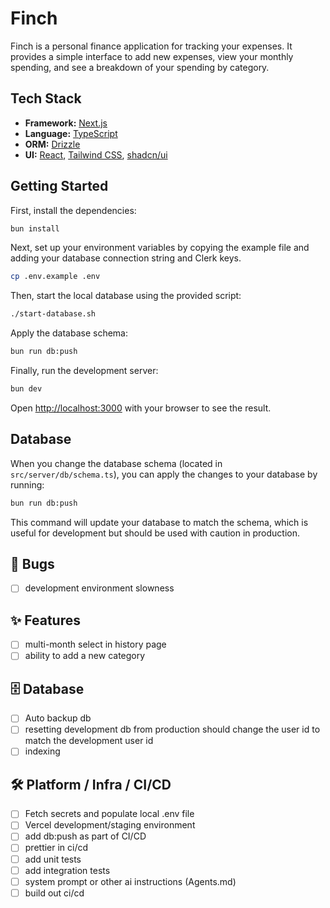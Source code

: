 # Finch

Finch is a personal finance application for tracking your expenses. It provides a simple interface to add new expenses, view your monthly spending, and see a breakdown of your spending by category.

## Tech Stack

- **Framework:** [Next.js](https://nextjs.org/)
- **Language:** [TypeScript](https://www.typescriptlang.org/)
- **ORM:** [Drizzle](https://orm.drizzle.team/)
- **UI:** [React](https://react.dev/), [Tailwind CSS](https://tailwindcss.com/), [shadcn/ui](https://ui.shadcn.com/)

## Getting Started

First, install the dependencies:

```bash
bun install
```

Next, set up your environment variables by copying the example file and adding your database connection string and Clerk keys.

```bash
cp .env.example .env
```

Then, start the local database using the provided script:

```bash
./start-database.sh
```

Apply the database schema:

```bash
bun run db:push
```

Finally, run the development server:

```bash
bun dev
```

Open [http://localhost:3000](http://localhost:3000) with your browser to see the result.

## Database

When you change the database schema (located in `src/server/db/schema.ts`), you can apply the changes to your database by running:

```bash
bun run db:push
```

This command will update your database to match the schema, which is useful for development but should be used with caution in production.

## 🐞 Bugs

- [ ] development environment slowness

## ✨ Features

- [ ] multi-month select in history page
- [ ] ability to add a new category

## 🗄️ Database

- [ ] Auto backup db
- [ ] resetting development db from production should change the user id to match the development user id
- [ ] indexing

## 🛠️ Platform / Infra / CI/CD

- [ ] Fetch secrets and populate local .env file
- [ ] Vercel development/staging environment
- [ ] add db:push as part of CI/CD
- [ ] prettier in ci/cd
- [ ] add unit tests
- [ ] add integration tests
- [ ] system prompt or other ai instructions (Agents.md)
- [ ] build out ci/cd
